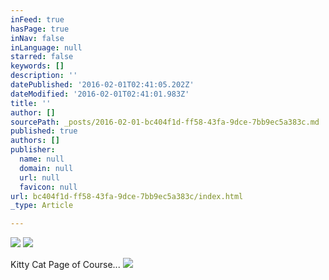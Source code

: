 ```yaml
---
inFeed: true
hasPage: true
inNav: false
inLanguage: null
starred: false
keywords: []
description: ''
datePublished: '2016-02-01T02:41:05.202Z'
dateModified: '2016-02-01T02:41:01.983Z'
title: ''
author: []
sourcePath: _posts/2016-02-01-bc404f1d-ff58-43fa-9dce-7bb9ec5a383c.md
published: true
authors: []
publisher:
  name: null
  domain: null
  url: null
  favicon: null
url: bc404f1d-ff58-43fa-9dce-7bb9ec5a383c/index.html
_type: Article

---
```

![](https://s3-us-west-2.amazonaws.com/the-grid-img/p/c016d0596c855cbad7f8e4f1f2eb69a3eb712082.jpg)
![](https://s3-us-west-2.amazonaws.com/the-grid-img/p/87d77015d689c0fab7fe82bd425422fb9b1cf7a1.jpg)

Kitty Cat Page of Course...
![](https://s3-us-west-2.amazonaws.com/the-grid-img/p/3a496ea77935849f2f9a05bb85530eb9bc621bc1.jpg)